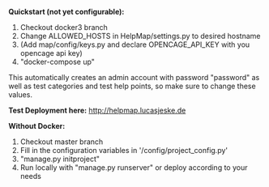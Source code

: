 **Quickstart (not yet configurable):**
1. Checkout docker3 branch
2. Change ALLOWED_HOSTS in HelpMap/settings.py to desired hostname
3. (Add map/config/keys.py and declare OPENCAGE_API_KEY with you opencage api key)
4. "docker-compose up"

This automatically creates an admin account with password "password" as well as test categories and test help points, so make sure to change these values.


**Test Deployment here:** http://helpmap.lucasjeske.de


**Without Docker:**
1. Checkout master branch
2. Fill in the configuration variables in '/config/project_config.py'
3. "manage.py initproject"
4. Run locally with "manage.py runserver" or deploy according to your needs
